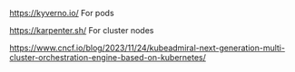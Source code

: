 https://kyverno.io/ For pods

https://karpenter.sh/ For cluster nodes

https://www.cncf.io/blog/2023/11/24/kubeadmiral-next-generation-multi-cluster-orchestration-engine-based-on-kubernetes/